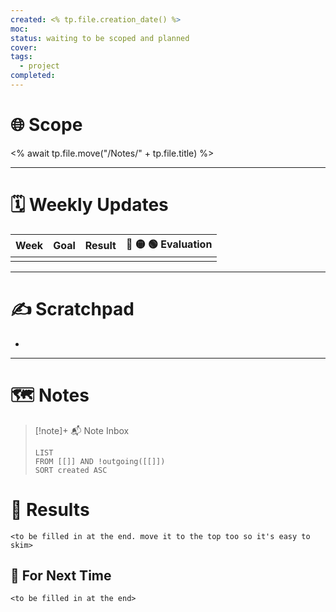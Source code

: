 ```yaml
---
created: <% tp.file.creation_date() %>
moc: 
status: waiting to be scoped and planned
cover: 
tags:
  - project
completed:
---
```

# 🌐 Scope
<% await tp.file.move("/Notes/" + tp.file.title) %>

---
# 🗓️ Weekly Updates


| Week | Goal | Result | 🔴 🟡 🟢 Evaluation |
| ---- | ---- | ---- | ---- |
|  |  |  |  |

---
# ✍️ Scratchpad

* 

---
# 🗺️ Notes


> [!note]+ 📬 Note Inbox
> ```dataview
> LIST 
> FROM [[]] AND !outgoing([[]])
> SORT created ASC
> ```

# 🏁 Results

`<to be filled in at the end. move it to the top too so it's easy to skim>`

## 🤔 For Next Time

`<to be filled in at the end>`
